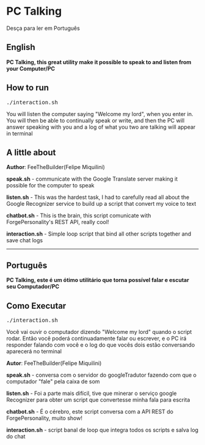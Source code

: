 

PC Talking
=====
<p>Desça para ler em Português<p>
<h2>English</h2>
<p>
<strong><span style="1.2em">PC Talking</span>, this great utility make it possible to speak to and listen from your Computer/PC</strong>
<p>

<h2>How to run</h2>
<pre>./interaction.sh</pre>
<p>You will listen the computer saying "Welcome my lord", when you enter in. You will then be able to
continually speak or write, and then the PC will answer speaking with you and a log of what you two
are talking will appear in terminal</p>

<h2>A little about</h2>
<p><strong>Author</strong>: FeeTheBuilder(Felipe Miquilini)</p>
<p><strong>speak.sh</strong> - communicate with the Google Translate server making it possible for the computer to speak</p>
<p><strong>listen.sh</strong> - This was the hardest task, I had to carefully read all about the Google Recognizer service to build up a script that convert my voice to text</p>
<p><strong>chatbot.sh</strong> - This is the brain, this script comunicate with ForgePersonality's REST API, really cool!</p>
<p><strong>interaction.sh</strong> - Simple loop script that bind all other scripts together and save chat logs</p>
<hr>
<h2>Português</h2>

<p>
<strong><span style="1.2em">PC Talking</span>, este é um ótimo utilitário que torna possível falar e escutar seu Computador/PC</strong>
<p>

<h2>Como Executar</h2>
<pre>./interaction.sh</pre>
<p>Você vai ouvir o computador dizendo "Welcome my lord" quando o script rodar. Então você poderá
continuadamente falar ou escrever, e o PC irá responder falando com você e o log do que vocês dois
estão conversando aparecerá no terminal</p>
<p><strong>Autor</strong>: FeeTheBuilder(Felipe Miquilini)</p>
<p><strong>speak.sh</strong> - conversa com o servidor do googleTradutor fazendo com que o computador "fale" pela caixa de som</p>
<p><strong>listen.sh</strong> - Foi a parte mais difícil, tive que minerar o serviço google Recognizer para obter um script que convertesse minha fala para escrita</p>
<p><strong>chatbot.sh</strong> - É o cérebro, este script conversa com a API REST do ForgePersonality, muito show!</p>
<p><strong>interaction.sh</strong> - script banal de loop que integra todos os scripts e salva log do chat</p>
